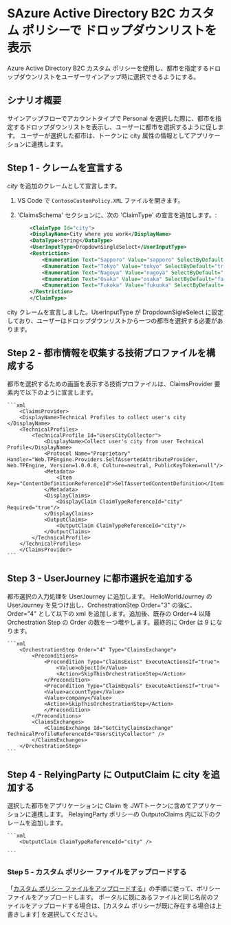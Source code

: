 # SAzure Active Directory B2C カスタム ポリシーで ドロップダウンリストを表示

Azure Active Directory B2C カスタム ポリシーを使用し、都市を指定するドロップダウンリストをユーザーサインアップ時に選択できるようにする。

## シナリオ概要

サインアップフローでアカウントタイプで Personal を選択した際に、都市を指定するドロップダウンリストを表示し、ユーザーに都市を選択するように促します。
ユーザーが選択した都市は、トークンに city 属性の情報としてアプリケーションに連携します。

## Step 1 - クレームを宣言する

 *city* を追加のクレームとして宣言します。

1. VS Code で `ContosoCustomPolicy.XML` ファイルを開きます。 

1. 'ClaimsSchema' セクションに、次の 'ClaimType' の宣言を追加します。: 

    ```xml
        <ClaimType Id="city">
        <DisplayName>City where you work</DisplayName>
        <DataType>string</DataType>
        <UserInputType>DropdownSingleSelect</UserInputType>
        <Restriction>
            <Enumeration Text="Sapporo" Value="sapporo" SelectByDefault="false" />
            <Enumeration Text="Tokyo" Value="tokyo" SelectByDefault="true" />
            <Enumeration Text="Nagoya" Value="nagoya" SelectByDefault="false" />
            <Enumeration Text="Osaka" Value="osaka" SelectByDefault="false" />
            <Enumeration Text="Fukoka" Value="fukuoka" SelectByDefault="false" />
        </Restriction>
        </ClaimType>
    ```  

city クレームを宣言しました。UserInputType が DropdownSigleSelect に設定しており、ユーザーはドロップダウンリストから一つの都市を選択する必要があります。

## Step 2 - 都市情報を収集する技術プロファイルを構成する

都市を選択するための画面を表示する技術プロファイルは、ClaimsProvider 要素内で以下のように宣言します。

    ```xml
        <ClaimsProvider>
        <DisplayName>Technical Profiles to collect user's city </DisplayName>
        <TechnicalProfiles>
            <TechnicalProfile Id="UsersCityCollector">
                <DisplayName>Collect user's city from user Technical Profile</DisplayName>
                <Protocol Name="Proprietary" Handler="Web.TPEngine.Providers.SelfAssertedAttributeProvider, Web.TPEngine, Version=1.0.0.0, Culture=neutral, PublicKeyToken=null"/>
                <Metadata>
                    <Item Key="ContentDefinitionReferenceId">SelfAssertedContentDefinition</Item>
                </Metadata>
                <DisplayClaims>
                    <DisplayClaim ClaimTypeReferenceId="city" Required="true"/>
                </DisplayClaims>
                <OutputClaims>
                    <OutputClaim ClaimTypeReferenceId="city"/>
                </OutputClaims>
            </TechnicalProfile>
        </TechnicalProfiles>
        </ClaimsProvider>
    ```

## Step 3 - UserJourney に都市選択を追加する

都市選択の入力処理を UserJourney に追加します。
HelloWorldJourney の UserJourney を見つけ出し、OrchestrationStep Order="3" の後に、 Order="4" として以下の xml を追加します。追加後、既存の Order=4 以降 Orchestration Step の Order の数を一つ増やします。最終的に Order は 9 になります。

    ```xml
        <OrchestrationStep Order="4" Type="ClaimsExchange">
            <Preconditions>
                <Precondition Type="ClaimsExist" ExecuteActionsIf="true">
                    <Value>objectId</Value>
                    <Action>SkipThisOrchestrationStep</Action>
                </Precondition>
                <Precondition Type="ClaimEquals" ExecuteActionsIf="true">
                <Value>accountType</Value>
                <Value>company</Value>
                <Action>SkipThisOrchestrationStep</Action>
                </Precondition>
            </Preconditions>
            <ClaimsExchanges>
                <ClaimsExchange Id="GetCityClaimsExchange" TechnicalProfileReferenceId="UsersCityCollector" />
            </ClaimsExchanges>
        </OrchestrationStep>
    ```

## Step 4 - RelyingParty に OutputClaim に city を追加する

選択した都市をアプリケーションに Claim を JWTトークンに含めてアプリケーションに連携します。
RelayingParty ポリシーの OutputoClaims 内に以下のクレームを追加します。

    ```xml
        <OutputClaim ClaimTypeReferenceId="city" />

    ```

### Step 5 - カスタム ポリシー ファイルをアップロードする

「[カスタム ポリシー ファイルをアップロードする](https://github.com/hiyoshino/AADB2C_Handson/blob/main/README03.md#step-5---%E3%82%AB%E3%82%B9%E3%82%BF%E3%83%A0-%E3%83%9D%E3%83%AA%E3%82%B7%E3%83%BC-%E3%83%95%E3%82%A1%E3%82%A4%E3%83%AB%E3%82%92%E3%82%A2%E3%83%83%E3%83%97%E3%83%AD%E3%83%BC%E3%83%89%E3%81%99%E3%82%8B)」の手順に従って、ポリシー ファイルをアップロードします。 ポータルに既にあるファイルと同じ名前のファイルをアップロードする場合は、[カスタム ポリシーが既に存在する場合は上書きします] を選択してください。

